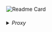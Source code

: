 ![Readme Card](https://github-readme-stats.vercel.app/api/pin?username=kako13&repo=design-patterns&show_icons=true&theme=codeSTACKr&hide_border=true&bg_color=00000000)

####

<details>
  <summary><i>Proxy</i></summary>
<ol>
<ln><details>
    <summary>Proxy Estático</summary>
<ol>

### Cenário

Temos a seguinte interface que define os métodos de saudação:

- ola
- tchau

> SaudacaoService
>```java
> public interface SaudacaoService {  
>    String ola(String name);  
>    String tchau();  
>}
> ```

E temos a classe que implementa a interface:
> SaudacaoServiceImpl
>```java
>public class SaudacaoServiceImpl implements SaudacaoService {  
>    @Override  
>    public String ola(String name) {  
>        return "Olá, " + name + "!";  
>    }  
> 
>    @Override  
>    public String tchau() {  
>        return "Tchau!!";  
>    }  
>}
>```

### Problema

Se quisermos controlar o acesso/alterar/estender o comportamento destes métodos, como adicionar informações de Log no
console, antes e depois da execução dos métodos sem alterar diretamente a implementação da classe `SaudacaoServiceImpl`,
ou de qualquer outra classe hipotética que não tenhamos acesso, podemos implementar um proxy.

### Solução

O Proxy Pattern consiste em:

- Tirar proveito da mesma interface do objeto em questão, fazendo sua implementação
- Instanciar e delegar à classe em questão a execução do método de interesse
- adicionar lógica antes ou depois da chamada do método de interesse
- Ou alterar o retorno desta delegação

> LoggingSaudacaoServiceImplProxy
>```java
>public class LoggingSaudacaoServiceImplProxy implements SaudacaoService {  
>    private SaudacaoService saudacaoService = new SaudacaoServiceImpl();  
>    @Override  
>    public String ola(String name) {  
>        System.out.println("Método ola foi chamado com o arg: " + name);  
>        String ola = saudacaoService.ola(name);  
>        System.out.println("Método ola devolveu " + ola);  
>        return ola;  
>    }  
>  
>    @Override  
>    public String tchau() {  
>        System.out.println("Método tchau foi chamado com o arg: \"null\"");  
>        String tchau = saudacaoService.tchau();  
>        System.out.println("Método tchau devolveu " + tchau);  
>        return tchau;  
>    }  
>}
>```

### Teste

> ProxyPatternClientTest
>```java
>public class ProxyPatternClientTest {  
>    public static void main(String[] args) {  
>  
>        SaudacaoService proxyService = new LoggingSaudacaoServiceImplProxy();  
>  
>        System.out.println("-------------------------------");  
>        System.out.println("Proxy: ");  
>        System.out.println(proxyService.ola("Mundo"));  
>        System.out.println("-------------------------------");  
>        System.out.println("Proxy: ");  
>        System.out.println(proxyService.tchau());  
>        System.out.println("-------------------------------");  
>    }  
>}
>```

### Saída

> Console
>```java
>-------------------------------
>Proxy: 
>Método ola foi chamado com o arg: Mundo
>Método ola devolveu Olá, Mundo!
>Olá, Mundo!
>-------------------------------
>Proxy: 
>Método tchau foi chamado com o arg: "null"
>Método tchau devolveu Tchau!!
>Tchau!!
>-------------------------------
>```

### Diagrama

![static-proxy-pattern.png](static-proxy-pattern.png)

### Conclusão

Agora toda vez que na classe `ProxyPatternClientTest` chamarmos os métodos `ola` ou `tchau` da
Interface `SaudacaoService`, serão invocados os métodos da classe referenciada `LoggingSaudacaoServiceImplProxy`.

Desta forma nos dando a oportunidade de estender/modificar/alterar o comportamento da implementação da classe
de `EnglishGreetingService`.

</ol>
</details></ln>

####
___

<ln><details>
<summary>JDK Dynamic Proxy</summary>
<ol>

### Problema

> ❗️Aumento no número de classes
> 
> De acordo com a implementação Proxy Pattern - Estático (com interface), toda vez que
> precisarmos de um proxy para a `classeX`, precisaremos:
>
>- caso não exista uma interface sendo implementada e seja possível alterar a classe `classeX`:
   >	- faze-la implementar uma nova interface
>- criar uma nova classe `proxyX` para servir de proxy
>- fazê-la implementar a mesma interface da `classeX`
>- ao implementar a sobrescrita do método, delegar a instância da `classeX` a execução de seu método
>- e adicionar o comportamento desejado antes ou depois de delegar o método a `classeX`
>
> > 🚧 Se tivermos N classes para aplicar um comportamento, teremos N proxies implementados. E isso é um problema!

### Cenário

Temos a seguinte interface que define os métodos de saudações:
>GreetingService
>```java
>public interface GreetingService {  
>    String greet(String name);  
>    String goodbye();  
>}
>```

E temos a classe que implementa a interface:
>EnglishGreetingService
>```java
>public class EnglishGreetingService implements GreetingService {  
>    @Override  
>    public String greet(String name) {  
>        return "Hello, " + name + "!";  
>    }  
>  
>    @Override  
>    public String goodbye() {  
>        return "Goodbye!!!";  
>    }  
>}
>```

Queremos adicionar **informações de Log no console**, antes e depois da execução dos métodos sem alterar diretamente a implementação da classe `EnglishGreetingService`, ou de qualquer outra classe hipotética que não tenhamos acesso.

### Solução

Dado que queremos evitar implementar um proxy novo para cada classe, o Java já disponibiliza uma maneira dinâmica (programática) de criarmos proxies. Porém para isso utilizaremos:
- Reflection:
    - `InvocationHandler` (para controlar o acesso aos métodos)
    - `Proxy` (Objeto que representa o objeto original)

E precisaremos:
- Implementar um `InvocationHandler` para a funcionalidade de Log
- Criar uma `ProxyFactoryJDK` que nos proverá um proxy para qualquer objeto que possua uma interface:
    - **Vamos criar** uma factory de um Proxy (`java.lang.reflect.Proxy`) da biblioteca Reflection,  que trabalham com:
        - *Proxy*
            - *InvocationHandler*
            - *ClassLoader*
            - *Interface em Comum com o objeto de interesse*

> LoggingInvocationHandler
>```java
>public class LoggingInvocationHandler implements InvocationHandler {  
>    private Object target;  
>  
>    public LoggingInvocationHandler(Object target) {  
>        this.target = target;  
>    }  
>  
>    @Override  
>    public Object invoke(Object proxy, Method method, Object[] args) throws Throwable {  
>        System.out.println("Method " + method.getName()+ " was called with args: " +  
>                (args != null?Arrays.toString(args):"null")  
>        );  
>        Object result = method.invoke(target, args);  
>        System.out.println(  
>                "Method " + method.getName() + " returns: " + result  
>        );  
>        return result;  
>    }  
>}
>```

> ProxyFactoryJDK
>```java
>public class ProxyFactoryJDK {  
>    public static <T> T createProxy(T target, Class<T> interfaceClass) {  
>        return (T) Proxy.newProxyInstance(  
>                interfaceClass.getClassLoader(),  
>                new Class<?>[]{interfaceClass},  
>                new LoggingInvocationHandler(target));  
>    }  
>}
>```


### Teste

Desta forma poderemos criar proxies de qualquer classe que possua uma interface. Para validar o conceito, fizemos o teste tanto com:
- A classe e interface do caso de uso atual ("Hello, World!")
- Quanto a classe e interface do caso de uso Proxy Pattern - Estático (com interface) - ("Olá, Mundo!")

>Classe de Teste
>```java
>public class JDKDynamicProxyClientTest {  
>  
>    public static void main(String[] args) {  
>        GreetingService proxyService = ProxyFactoryJDK.createProxy(new EnglishGreetingService(), GreetingService.class);  
>        System.out.println("-------------------------------");  
>        System.out.println("Proxy: ");  
>        System.out.println(proxyService.greet("World"));  
>        System.out.println("-------------------------------");  
>        System.out.println("Proxy: ");  
>        System.out.println(proxyService.goodbye());  
>        System.out.println("-------------------------------");  
>  
>        SaudacaoService saudacaoService = ProxyFactoryJDK.createProxy(new SaudacaoServiceImpl(), SaudacaoService.class);  
>        System.out.println("-------------------------------");  
>        System.out.println("Proxy: ");  
>        System.out.println(saudacaoService.ola("Mundo"));  
>        System.out.println("-------------------------------");  
>        System.out.println("Proxy: ");  
>        System.out.println(saudacaoService.tchau());  
>        System.out.println("-------------------------------");  
>    }  
>}
>```

### Saída

>Console
>```java
>-------------------------------
>Proxy: 
>Method greet was called with args: [World]
>Method greet returns: Hello, World!
>Hello, World!
>-------------------------------
>Proxy: 
>Method goodbye was called with args: null
>Method goodbye returns: Goodbye!!!
>Goodbye!!!
>-------------------------------
>-------------------------------
>Proxy: 
>Method ola was called with args: [Mundo]
>Method ola returns: Olá, Mundo!
>Olá, Mundo!
>-------------------------------
>Proxy: 
>Method tchau was called with args: null
>Method tchau returns: Tchau!!
>Tchau!!
>-------------------------------
>```

### Diagrama

>![jdk-dynamic-proxy-pattern.png](jdk-dynamic-proxy-pattern.png)


### Conclusão

Agora toda vez que na classe `JDKDynamicProxyClient` chamarmos os métodos `greet` ou `goodbye` da Interface `GreetingService` serão invocados através do método ==**`invoke`**== da classe `LoggingInvocationHandler`.

Desta forma nos dando a oportunidade de estender/modificar/alterar o comportamento da implementação da classe de `EnglishGreetingService`.

</ol>
</details></ln>


####
___

<ln><details>
<summary>CGLib Proxy Pattern</summary>
<ol>

>❗️Descreva abaixo o problema identificado
> 
> De acordo com as implementações anteriormente abordadas, Proxy Pattern - Estático (com interface) e JDK Dynamic Proxy, toda vez que precisarmos de um proxy para uma `classeX`, precisaremos que a classe implemente uma interface.
> > 🚧 Ambas implementações exigem uma interface
> > O problema é que nem sempre a nossa `classeX` estará implementando uma interface. E nem sempre teremos acesso para editar a classe para fazê-la implementar uma interface para o propósito de criar o nosso proxy.
>


### Cenário

Diferente das implementações anteriores Proxy Pattern - Estático (com interface) e CGLib Proxy, temos a classe real que **não implementa nenhuma interface**, e possui os métodos:
- hola
- adios

> SaludosServiceImpl
>```java
>public class SaludosServiceImpl {  
>    public String hola(String name) {  
>        return "Hola " + name + "!";  
>    }  
>  
>    public String adios() {  
>        return "Adiós!!";  
>    }  
>}
>```


### Solução

Desta vez:
- **vamos criar** uma factory de um proxy da CGLib e trabalha com:
    - Enhancer (Proxy CGLib)
        - MethodInterceptor
        - Reflection (de forma mais abstraída)


> ProxyFactoryCGLib  
> Cria um Interceptor do tipo CGLib `MethodInterceptor`
>```java
>public class LoggingMethodInteceptor implements MethodInterceptor {  
>    @Override  
>    public Object intercept(Object obj, Method method, Object[] args, MethodProxy methodProxy) throws Throwable {  
>        System.out.println("El método " + method.getName()+ " fue llamado com los args: " +  
>                (args != null? Arrays.toString(args):"null")  
>        );  
>        Object result = methodProxy.invokeSuper(obj, args);  
>        System.out.println(  
>                "El método " + method.getName() + " devolvió: " + result  
>        );  
>        return result;  
>    }  
>}
>```


> ProxyFactoryCGLib
> Devolve um Proxy do tipo CGLib `Enhancer`
>```java
>public class ProxyFactoryCGLib {  
>    public static <T> T createProxy(T target, Class<T> superclassType) {  
>        Enhancer enhancer = new Enhancer();  
>        enhancer.setSuperclass(superclassType);  
>        enhancer.setCallback(new LoggingMethodInteceptor());  
>        return (T) enhancer.create();  
>    }  
>}
>```


### Teste

> Classe de Teste
>```java
>public class CGLibProxyClientTest {  
>    public static void main(String[] args) {  
>        SaludosServiceImpl greetingServicePoxy = ProxyFactoryCGLib.createProxy(new SaludosServiceImpl(), SaludosServiceImpl.class);  
>  
>        System.out.println("-------------------------------");  
>        System.out.println("Proxy: ");  
>        System.out.println(greetingServicePoxy.hola("Mundo"));  
>        System.out.println("-------------------------------");  
>        System.out.println("Proxy: ");  
>        System.out.println(greetingServicePoxy.adios());  
>        System.out.println("-------------------------------");  
>    }  
>}
>```


### Saída

> Console
> ```java
> -------------------------------
> Proxy: 
> El método hola fue llamado com los args: [Mundo]
> El método hola devolvió: Hola Mundo!
> Hola Mundo!
> -------------------------------
> Proxy: 
> El método adios fue llamado com los args: []
> El método adios devolvió: Adiós!!
> Adiós!!
> -------------------------------
> ```

### Diagrama

> Diagrama
> ![cglib-proxy-pattern.png](cglib-proxy-pattern.png)

### Conclusão

Agora toda vez que na classe `CGLibProxyClientTest` chamarmos os métodos `hola` ou `adios` da instancia de `SaludosServiceImpl` a chamada será interceptada pelo método `intercept` da classe `LoggingMethodInterceptor`.

Desta forma nos dando a oportunidade de estender/modificar/alterar o comportamento da classe de `SaludosServiceImpl`.



</ol>
</details></ln>

####
___
